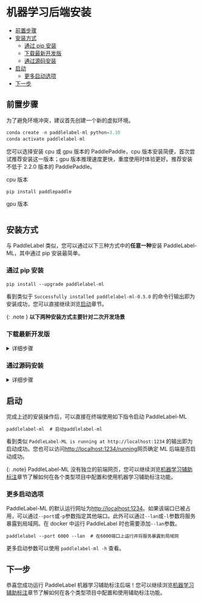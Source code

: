 # 机器学习后端安装

<!-- TOC -->

- [前置步骤](#%E5%89%8D%E7%BD%AE%E6%AD%A5%E9%AA%A4)
- [安装方式](#%E5%AE%89%E8%A3%85%E6%96%B9%E5%BC%8F)
    - [通过 pip 安装](#%E9%80%9A%E8%BF%87-pip-%E5%AE%89%E8%A3%85)
    - [下载最新开发版](#%E4%B8%8B%E8%BD%BD%E6%9C%80%E6%96%B0%E5%BC%80%E5%8F%91%E7%89%88)
    - [通过源码安装](#%E9%80%9A%E8%BF%87%E6%BA%90%E7%A0%81%E5%AE%89%E8%A3%85)
- [启动](#%E5%90%AF%E5%8A%A8)
    - [更多启动选项](#%E6%9B%B4%E5%A4%9A%E5%90%AF%E5%8A%A8%E9%80%89%E9%A1%B9)
- [下一步](#%E4%B8%8B%E4%B8%80%E6%AD%A5)

<!-- /TOC -->

## 前置步骤

为了避免环境冲突，建议首先创建一个新的虚拟环境。

```python
conda create -n paddlelabel-ml python=3.10
conda activate paddlelabel-ml
```

您可以选择安装 cpu 或 gpu 版本的 PaddlePaddle，cpu 版本安装简便，首次尝试推荐安装这一版本；gpu 版本推理速度更快，重度使用时体验更好。推荐安装不低于 2.2.0 版本的 PaddlePaddle。

cpu 版本

```shell
pip install paddlepaddle
```

gpu 版本

```shell

```

<!-- TODO: -->

## 安装方式

与 PaddleLabel 类似，您可以通过以下三种方式中的**任意一种**安装 PaddleLabel-ML，其中通过 pip 安装最简单。

### 通过 pip 安装

```shell
pip install --upgrade paddlelabel-ml
```

看到类似于 `Successfully installed paddlelabel-ml-0.5.0` 的命令行输出即为安装成功，您可以直接继续浏览[启动](#%E5%90%AF%E5%8A%A8)章节。

{: .note }
**以下两种安装方式主要针对二次开发场景**

### 下载最新开发版

<details> <summary markdown="span">详细步骤</summary>
每当 PaddleLabel-ML 的代码有更新，项目的 Github Action 脚本都会构建一个反映最新版代码的安装包。这一安装包未经过全面测试，因此很可能存在一些问题，仅推荐为尝试最新版本使用。其中可能修复了一些 pypi 版本中存在的问题，添加了一些新功能或进行了一些性能提升。

下载方式为

<!-- TODO: 更新图片 -->

1. 访问 [Action 执行记录网页](https://github.com/PaddleCV-SIG/PaddleLabel-ML/actions/workflows/build.yml)
2. 选择最上面（最新）的一条执行记录，点击进入
   ![](/doc/CN/assets/action-1.png)
3. 滑到页面最下方，点击下载
   PaddleLabel-ML_built_package 压缩包
   ![1](https://user-images.githubusercontent.com/29757093/201905747-a2b0901c-9331-4a90-b4ae-44c855314810.jpg)
4. 解压该压缩包，之后执行

```shell
pip install [解压出的.whl文件名，如 paddlelabel-ml-0.5.0-py3-none-any.whl ]
```

</details>

### 通过源码安装

<details> <summary markdown='span'>详细步骤</summary>

<!-- TODO: -->

</details>

## 启动

完成上述的安装操作后，可以直接在终端使用如下指令启动 PaddleLabel-ML

```shell
paddlelabel-ml  # 启动paddlelabel-ml
```

看到类似 `PaddleLabel-ML is running at http://localhost:1234` 的输出即为启动成功。您也可以访问[http://localhost:1234/running](http://localhost:1234/running)网页确定 ML 后端是否启动成功。

{: .note}
PaddleLabel-ML 没有独立的前端网页，您可以继续浏览[机器学习辅助标注](/doc/CN/ML/ml.md)章节了解如何在各个类型项目中配置和使用机器学习辅助标注功能。

### 更多启动选项

PaddleLabel-ML 的默认运行网址为[http://localhost:1234](http://localhost:1234)。如果该端口已被占用，可以通过`--port`或`-p`参数指定其他端口。此外可以通过`--lan`或`-l`参数将服务暴露到局域网。在 docker 中运行 PaddleLabel 时也需要添加`--lan`参数。

```shell
paddlelabel --port 6000 --lan  # 在6000端口上运行并将服务暴露到局域网
```

更多启动参数可以使用 `paddlelabel-ml -h` 查看。

## 下一步

恭喜您成功运行 PaddleLabel 机器学习辅助标注后端！您可以继续浏览[机器学习辅助标注](/doc/CN/ML/ml.md)章节了解如何在各个类型项目中配置和使用辅助标注功能。
